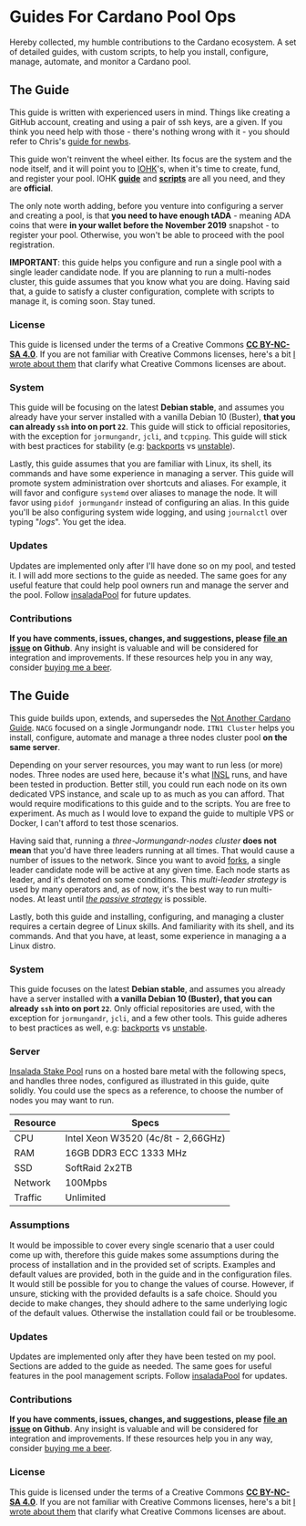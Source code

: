 # Guides For Cardano Pool Ops

Hereby collected, my humble contributions to the Cardano ecosystem. A set of detailed guides, with custom scripts, to help you install, configure, manage, automate, and monitor a  Cardano pool.

## The Guide ##

This guide is written with experienced users in mind. Things like creating a GitHub account, creating and using a pair of ssh keys, are a given. If you think you need help with those - there's nothing wrong with it - you should refer to Chris's [guide for newbs](https://github.com/Chris-Graffagnino/Jormungandr-for-Newbs/blob/master/docs/jormungandr_node_setup_guide.md).

This guide won't reinvent the wheel either. Its focus are the system and the node itself, and it will point you to [IOHK](https://iohk.io/)'s, when it's time to create, fund, and register your pool. IOHK [**guide**](https://github.com/input-output-hk/shelley-testnet/blob/master/docs/stake_pool_operator_how_to.md) and [**scripts**](https://github.com/input-output-hk/jormungandr-qa/tree/master/scripts) are all you need, and they are **official**.

The only note worth adding, before you venture into configuring a server and creating a pool, is that **you need to have enough tADA** - meaning ADA coins that were **in your wallet before the November 2019** snapshot - to register your pool. Otherwise, you won't be able to proceed with the pool registration.

**IMPORTANT**: this guide helps you configure and run a single pool with a single leader candidate node. If you are planning to run a multi-nodes cluster, this guide assumes that you know what you are doing. Having said that, a guide to satisfy a cluster configuration, complete with scripts to manage it, is coming soon. Stay tuned.

### License ###

This guide is licensed under the terms of a Creative Commons [**CC BY-NC-SA 4.0**](https://creativecommons.org/licenses/by-nc-sa/4.0/). If you are not familiar with Creative Commons licenses, here's a bit [I wrote about them](https://gacallea.info/posts/a-primer-on-linux-open-source-and-copyleft-hackers-included/#creative-commons) that clarify what Creative Commons licenses are about.

### System ###

This guide will be focusing on the latest **Debian stable**, and assumes you already have your server installed with a vanilla Debian 10 (Buster), **that you can already ```ssh``` into on port ```22```**. This guide will stick to official repositories, with the exception for ```jormungandr```, ```jcli```, and ```tcpping```. This guide will stick with best practices for stability (e.g: [backports](https://backports.debian.org/) vs [unstable](https://wiki.debian.org/DontBreakDebian)).

Lastly, this guide assumes that you are familiar with Linux, its shell, its commands and have some experience in managing a server. This guide will promote system administration over shortcuts and aliases. For example, it will favor and configure ```systemd``` over aliases to manage the node. It will favor using ```pidof jormungandr``` instead of configuring an alias. In this guide you'll be also configuring system wide logging, and using ```journalctl``` over typing "*logs*". You get the idea.

### Updates ###

Updates are implemented only after I'll have done so on my pool, and tested it. I will add more sections to the guide as needed. The same goes for any useful feature that could help pool owners run and manage the server and the pool. Follow [insaladaPool](https://twitter.com/insaladaPool) for future updates.

### Contributions ###

**If you have comments, issues, changes, and suggestions, please [file an issue](https://github.com/gacallea/cardanoRelatedStuff/issues) on Github**. Any insight is valuable and will be considered for integration and improvements. If these resources help you in any way, consider [buying me a beer](https://seiza.com/blockchain/address/Ae2tdPwUPEZHwvuNhu7qGeBcZBTQAwL2SUA49T6CubbQzoxgxyffYJ8VvcW).

## The Guide ##

This guide builds upon, extends, and supersedes the [Not Another Cardano Guide](NACG.md). ```NACG``` focused on a single Jormungandr node. ```ITN1 Cluster``` helps you install, configure, automate and manage a three nodes cluster pool **on the same server**.

Depending on your server resources, you may want to run less (or more) nodes. Three nodes are used here, because it's what [INSL](https://insalada.io) runs, and have been tested in production. Better still, you could run each node on its own dedicated VPS instance, and scale up to as much as you can afford. That would require modifications to this guide and to the scripts. You are free to experiment. As much as I would love to expand the guide to multiple VPS or Docker, I can't afford to test those scenarios.

Having said that, running a *three-Jormungandr-nodes cluster* **does not mean** that you'd have three leaders running at all times. That would cause a number of issues to the network. Since you want to avoid [forks](https://pooltool.io/health), a single leader candidate node will be active at any given time. Each node starts as leader, and it's demoted on some conditions. This *multi-leader strategy* is used by many operators and, as of now, it's the best way to run multi-nodes. At least until [*the passive strategy*](https://github.com/input-output-hk/jormungandr/issues/1551) is possible.

Lastly, both this guide and installing, configuring, and managing a cluster requires a certain degree of Linux skills. And familiarity with its shell, and its commands. And that you have, at least, some experience in managing a a Linux distro.

### System ###

This guide focuses on the latest **Debian stable**, and assumes you already have a server installed with **a vanilla Debian 10 (Buster), that you can already ```ssh``` into on port ```22```**. Only official repositories are used, with the exception for ```jormungandr```, ```jcli```, and a few other tools. This guide adheres to best practices as well, e.g: [backports](https://backports.debian.org/) vs [unstable](https://wiki.debian.org/DontBreakDebian).

### Server ###

[Insalada Stake Pool](https://insalada.io) runs on a hosted bare metal with the following specs, and handles three nodes, configured as illustrated in this guide, quite solidly. You could use the specs as a reference, to choose the number of nodes you may want to run.

| Resource | Specs                               |
| -------- | ----------------------------------- |
| CPU      | Intel  Xeon W3520 (4c/8t - 2,66GHz) |
| RAM      | 16GB DDR3 ECC 1333 MHz              |
| SSD      | SoftRaid 2x2TB                      |
| Network  | 100Mpbs                             |
| Traffic  | Unlimited                           |

### Assumptions ###

It would be impossible to cover every single scenario that a user could come up with, therefore this guide makes some assumptions during the process of installation and in the provided set of scripts. Examples and default values are provided, both in the guide and in the configuration files. It would still be possible for you to change the values of course. However, if unsure, sticking with the provided defaults is a safe choice. Should you decide to make changes, they should adhere to the same underlying logic of the default values. Otherwise the installation could fail or be troublesome.

### Updates ###

Updates are implemented only after they have been tested on my pool. Sections are added to the guide as needed. The same goes for useful features in the pool management scripts. Follow [insaladaPool](https://twitter.com/insaladaPool) for updates.

### Contributions ###

**If you have comments, issues, changes, and suggestions, please [file an issue](https://github.com/gacallea/itn1_cluster/issues) on Github**. Any insight is valuable and will be considered for integration and improvements. If these resources help you in any way, consider [buying me a beer](https://seiza.com/blockchain/address/Ae2tdPwUPEZHwvuNhu7qGeBcZBTQAwL2SUA49T6CubbQzoxgxyffYJ8VvcW).

### License ###

This guide is licensed under the terms of a Creative Commons [**CC BY-NC-SA 4.0**](https://creativecommons.org/licenses/by-nc-sa/4.0/). If you are not familiar with Creative Commons licenses, here's a bit [I wrote about them](https://gacallea.info/posts/a-primer-on-linux-open-source-and-copyleft-hackers-included/#creative-commons) that clarify what Creative Commons licenses are about.
